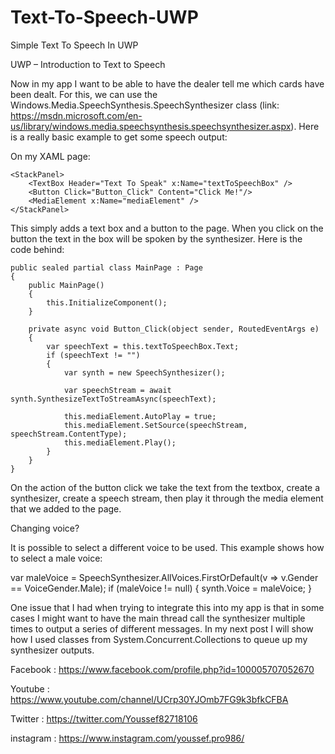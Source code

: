 # Text-To-Speech-UWP
Simple Text To Speech In UWP

UWP – Introduction to Text to Speech

Now in my app I want to be able to have the dealer tell me which cards have been dealt. For this, we can use the Windows.Media.SpeechSynthesis.SpeechSynthesizer class (link: https://msdn.microsoft.com/en-us/library/windows.media.speechsynthesis.speechsynthesizer.aspx). Here is a really basic example to get some speech output:

On my XAML page:

    <StackPanel>
        <TextBox Header="Text To Speak" x:Name="textToSpeechBox" />
        <Button Click="Button_Click" Content="Click Me!"/>
        <MediaElement x:Name="mediaElement" />
    </StackPanel> 

This simply adds a text box and a button to the page. When you click on the button the text in the box will be spoken by the synthesizer. Here is the code behind:

    public sealed partial class MainPage : Page
    {
        public MainPage()
        {
            this.InitializeComponent();
        }

        private async void Button_Click(object sender, RoutedEventArgs e)
        {
            var speechText = this.textToSpeechBox.Text;
            if (speechText != "")
            {
                var synth = new SpeechSynthesizer();

                var speechStream = await synth.SynthesizeTextToStreamAsync(speechText);

                this.mediaElement.AutoPlay = true;
                this.mediaElement.SetSource(speechStream, speechStream.ContentType);
                this.mediaElement.Play();
            }
        }
    }


On the action of the button click we take the text from the textbox, create a synthesizer, create a speech stream, then play it through the media element that we added to the page.

Changing voice?

It is possible to select a different voice to be used. This example shows how to select a male voice:

var maleVoice = SpeechSynthesizer.AllVoices.FirstOrDefault(v => v.Gender == VoiceGender.Male);
if (maleVoice != null)
{
    synth.Voice = maleVoice;
}

One issue that I had when trying to integrate this into my app is that in some cases I might want to have the main thread call the synthesizer multiple times to output a series of different messages. In my next post I will show how I used classes from System.Concurrent.Collections to queue up my synthesizer outputs.

Facebook : https://www.facebook.com/profile.php?id=100005707052670

Youtube : https://www.youtube.com/channel/UCrp30YJOmb7FG9k3bfkCFBA

Twitter : https://twitter.com/Youssef82718106

instagram : https://www.instagram.com/youssef.pro986/
